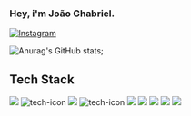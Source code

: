 ### Hey, i'm João Ghabriel.

[![Instagram](https://img.shields.io/badge/Instagram-E4405F?style=for-the-badge&logo=instagram&logoColor=white
)](https://www.instagram.com/joaoghabriel1/)


![Anurag's GitHub stats](https://github-readme-stats.vercel.app/api?username=joaoghabriell1&show_icons=true&theme=dark);

## Tech Stack

<div style="display: inline-block">
     <img src ="https://img.shields.io/badge/TypeScript-007ACC?style=for-the-badge&logo=typescript&logoColor=white">
     <img src="https://img.shields.io/badge/React-20232A?style=for-the-badge&logo=react&logoColor=61DAFB" alt="tech-icon">
     <img src='https://img.shields.io/badge/Next-black?style=for-the-badge&logo=next.js&logoColor=white'>
     <img src="https://img.shields.io/badge/JavaScript-F7DF1E?style=for-the-badge&logo=javascript&logoColor=black" alt="tech-icon">
     <img src='https://img.shields.io/badge/-React%20Query-FF4154?style=for-the-badge&logo=react%20query&logoColor=white'>
     <img src='https://img.shields.io/badge/redux-%23593d88.svg?style=for-the-badge&logo=redux&logoColor=white'>
     <img src='https://img.shields.io/badge/React%20Hook%20Form-%23EC5990.svg?style=for-the-badge&logo=reacthookform&logoColor=white'>
     <img src='https://img.shields.io/badge/React_Router-CA4245?style=for-the-badge&logo=react-router&logoColor=white'>
     <img src='https://img.shields.io/badge/firebase-%23039BE5.svg?style=for-the-badge&logo=firebase'>
<div/>
